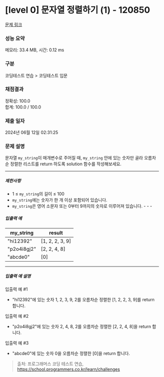 # [level 0] 문자열 정렬하기 (1) - 120850 

[문제 링크](https://school.programmers.co.kr/learn/courses/30/lessons/120850) 

### 성능 요약

메모리: 33.4 MB, 시간: 0.12 ms

### 구분

코딩테스트 연습 > 코딩테스트 입문

### 채점결과

정확성: 100.0<br/>합계: 100.0 / 100.0

### 제출 일자

2024년 06월 12일 02:31:25

### 문제 설명

<p>문자열 <code>my_string</code>이 매개변수로 주어질 때, <code>my_string</code> 안에 있는 숫자만 골라 오름차순 정렬한 리스트를&nbsp;return 하도록 solution 함수를 작성해보세요.</p>

<hr>

<h5>제한사항</h5>

<ul>
<li>1 ≤ <code>my_string</code>의 길이 ≤ 100</li>
<li><code>my_string</code>에는 숫자가 한 개 이상 포함되어 있습니다.</li>
<li><code>my_string</code>은 영어 소문자 또는 0부터 9까지의 숫자로 이루어져 있습니다.
- - -</li>
</ul>

<h5>입출력 예</h5>
<table class="table">
        <thead><tr>
<th>my_string</th>
<th>result</th>
</tr>
</thead>
        <tbody><tr>
<td>"hi12392"</td>
<td>[1, 2, 2, 3, 9]</td>
</tr>
<tr>
<td>"p2o4i8gj2"</td>
<td>[2, 2, 4, 8]</td>
</tr>
<tr>
<td>"abcde0"</td>
<td>[0]</td>
</tr>
</tbody>
      </table>
<hr>

<h5>입출력 예 설명</h5>

<p>입출력 예 #1</p>

<ul>
<li>"hi12392"에 있는 숫자 1, 2, 3, 9, 2를 오름차순 정렬한 [1, 2, 2, 3, 9]를 return 합니다.</li>
</ul>

<p>입출력 예 #2</p>

<ul>
<li>"p2o4i8gj2"에 있는 숫자 2, 4, 8, 2를 오름차순 정렬한 [2, 2, 4, 8]을 return 합니다.</li>
</ul>

<p>입출력 예 #3</p>

<ul>
<li>"abcde0"에 있는 숫자 0을 오름차순 정렬한 [0]을 return 합니다.</li>
</ul>


> 출처: 프로그래머스 코딩 테스트 연습, https://school.programmers.co.kr/learn/challenges